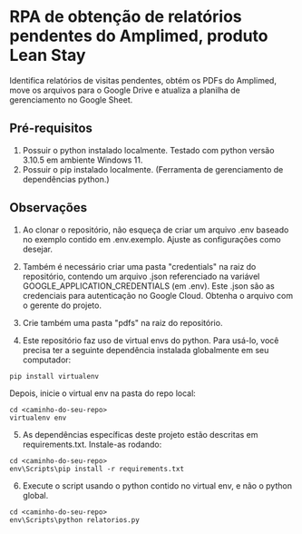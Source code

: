 # RPA de obtenção de relatórios pendentes do Amplimed, produto Lean Stay
Identifica relatórios de visitas pendentes, obtém os PDFs do Amplimed, move os arquivos para o Google Drive e atualiza a planilha de gerenciamento no Google Sheet.

## Pré-requisitos
1. Possuir o python instalado localmente. Testado com python versão 3.10.5 em ambiente Windows 11.
2. Possuir o pip instalado localmente. (Ferramenta de gerenciamento de dependências python.)

## Observações
1. Ao clonar o repositório, não esqueça de criar um arquivo .env baseado no exemplo contido em .env.exemplo. 
Ajuste as configurações como desejar.

2. Também é necessário criar uma pasta "credentials" na raiz do repositório, contendo um arquivo .json referenciado na variável GOOGLE_APPLICATION_CREDENTIALS (em .env). Este .json são as credenciais para autenticação no Google Cloud. Obtenha o arquivo com o gerente do projeto.

3. Crie também uma pasta "pdfs" na raiz do repositório.

4. Este repositório faz uso de virtual envs do python. Para usá-lo, você precisa ter a seguinte dependência instalada globalmente em seu computador:
```
pip install virtualenv
```
Depois, inicie o virtual env na pasta do repo local:
```
cd <caminho-do-seu-repo>
virtualenv env
```

5. As dependências específicas deste projeto estão descritas em requirements.txt. 
Instale-as rodando:
```
cd <caminho-do-seu-repo>
env\Scripts\pip install -r requirements.txt
```

6. Execute o script usando o python contido no virtual env, e não o python global.
```
cd <caminho-do-seu-repo>
env\Scripts\python relatorios.py
```